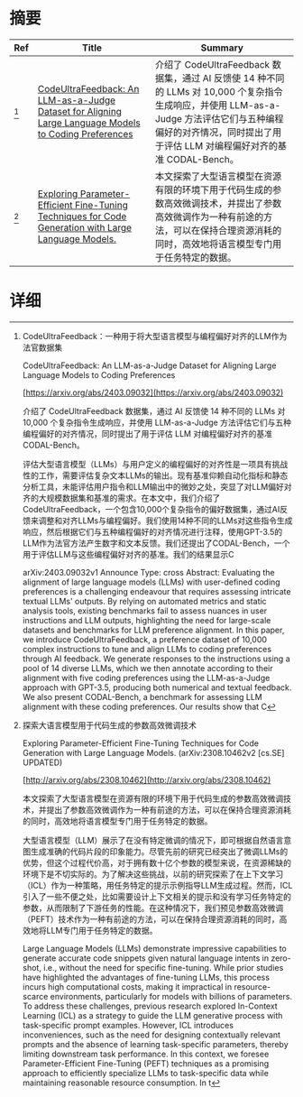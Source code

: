 # 摘要

| Ref | Title | Summary |
| --- | --- | --- |
| [^1] | [CodeUltraFeedback: An LLM-as-a-Judge Dataset for Aligning Large Language Models to Coding Preferences](https://arxiv.org/abs/2403.09032) | 介绍了 CodeUltraFeedback 数据集，通过 AI 反馈使 14 种不同的 LLMs 对 10,000 个复杂指令生成响应，并使用 LLM-as-a-Judge 方法评估它们与五种编程偏好的对齐情况，同时提出了用于评估 LLM 对编程偏好对齐的基准 CODAL-Bench。 |
| [^2] | [Exploring Parameter-Efficient Fine-Tuning Techniques for Code Generation with Large Language Models.](http://arxiv.org/abs/2308.10462) | 本文探索了大型语言模型在资源有限的环境下用于代码生成的参数高效微调技术，并提出了参数高效微调作为一种有前途的方法，可以在保持合理资源消耗的同时，高效地将语言模型专门用于任务特定的数据。 |

# 详细

[^1]: CodeUltraFeedback：一种用于将大型语言模型与编程偏好对齐的LLM作为法官数据集

    CodeUltraFeedback: An LLM-as-a-Judge Dataset for Aligning Large Language Models to Coding Preferences

    [https://arxiv.org/abs/2403.09032](https://arxiv.org/abs/2403.09032)

    介绍了 CodeUltraFeedback 数据集，通过 AI 反馈使 14 种不同的 LLMs 对 10,000 个复杂指令生成响应，并使用 LLM-as-a-Judge 方法评估它们与五种编程偏好的对齐情况，同时提出了用于评估 LLM 对编程偏好对齐的基准 CODAL-Bench。

    

    评估大型语言模型（LLMs）与用户定义的编程偏好的对齐性是一项具有挑战性的工作，需要评估复杂文本LLMs的输出。现有基准仰赖自动化指标和静态分析工具，未能评估用户指令和LLM输出中的微妙之处，突显了对LLM偏好对齐的大规模数据集和基准的需求。在本文中，我们介绍了CodeUltraFeedback，一个包含10,000个复杂指令的偏好数据集，通过AI反馈来调整和对齐LLMs与编程偏好。我们使用14种不同的LLMs对这些指令生成响应，然后根据它们与五种编程偏好的对齐情况进行注释，使用GPT-3.5的LLM作为法官方法产生数字和文本反馈。我们还提出了CODAL-Bench，一个用于评估LLM与这些编程偏好对齐的基准。我们的结果显示C

    arXiv:2403.09032v1 Announce Type: cross  Abstract: Evaluating the alignment of large language models (LLMs) with user-defined coding preferences is a challenging endeavour that requires assessing intricate textual LLMs' outputs. By relying on automated metrics and static analysis tools, existing benchmarks fail to assess nuances in user instructions and LLM outputs, highlighting the need for large-scale datasets and benchmarks for LLM preference alignment. In this paper, we introduce CodeUltraFeedback, a preference dataset of 10,000 complex instructions to tune and align LLMs to coding preferences through AI feedback. We generate responses to the instructions using a pool of 14 diverse LLMs, which we then annotate according to their alignment with five coding preferences using the LLM-as-a-Judge approach with GPT-3.5, producing both numerical and textual feedback. We also present CODAL-Bench, a benchmark for assessing LLM alignment with these coding preferences. Our results show that C
    
[^2]: 探索大语言模型用于代码生成的参数高效微调技术

    Exploring Parameter-Efficient Fine-Tuning Techniques for Code Generation with Large Language Models. (arXiv:2308.10462v2 [cs.SE] UPDATED)

    [http://arxiv.org/abs/2308.10462](http://arxiv.org/abs/2308.10462)

    本文探索了大型语言模型在资源有限的环境下用于代码生成的参数高效微调技术，并提出了参数高效微调作为一种有前途的方法，可以在保持合理资源消耗的同时，高效地将语言模型专门用于任务特定的数据。

    

    大型语言模型（LLM）展示了在没有特定微调的情况下，即可根据自然语言意图生成准确的代码片段的印象能力。尽管先前的研究已经突出了微调LLMs的优势，但这个过程代价高，对于拥有数十亿个参数的模型来说，在资源稀缺的环境下是不切实际的。为了解决这些挑战，以前的研究探索了在上下文学习（ICL）作为一种策略，用任务特定的提示示例指导LLM生成过程。然而，ICL引入了一些不便之处，比如需要设计上下文相关的提示和没有学习任务特定的参数，从而限制了下游任务的性能。在这种情况下，我们预见参数高效微调（PEFT）技术作为一种有前途的方法，可以在保持合理资源消耗的同时，高效地将LLM专门用于任务特定的数据。

    Large Language Models (LLMs) demonstrate impressive capabilities to generate accurate code snippets given natural language intents in zero-shot, i.e., without the need for specific fine-tuning. While prior studies have highlighted the advantages of fine-tuning LLMs, this process incurs high computational costs, making it impractical in resource-scarce environments, particularly for models with billions of parameters. To address these challenges, previous research explored In-Context Learning (ICL) as a strategy to guide the LLM generative process with task-specific prompt examples. However, ICL introduces inconveniences, such as the need for designing contextually relevant prompts and the absence of learning task-specific parameters, thereby limiting downstream task performance. In this context, we foresee Parameter-Efficient Fine-Tuning (PEFT) techniques as a promising approach to efficiently specialize LLMs to task-specific data while maintaining reasonable resource consumption. In t
    

